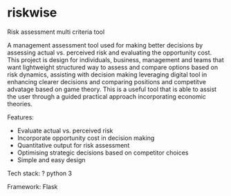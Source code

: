 # riskwise
Risk assessment multi criteria tool

A management assessment tool used for making better decisions by assessing actual vs. perceived risk and evaluating the opportunity cost. This project is design for individuals, business, management and teams that want lightweight structured way to assess and compare options based on risk dynamics, assisting with decision making leveraging digital tool in enhancing clearer decisions and comparing positions and competitve advatage based on game theory. This is a useful tool that is able to assist the user through a guided practical approach incorporating economic theories. 

Features:

- Evaluate actual vs. perceived risk
- Incorporate opportunity cost in decision making
- Quantitative output for risk assessment
- Optimising strategic decisions based on competitor choices
- Simple and easy design

Tech stack:
?
python 3

Framework:
Flask





